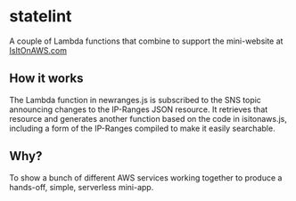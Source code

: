 # statelint

A couple of Lambda functions that combine to support the mini-website at
[IsItOnAWS.com](https://isitonaws.com)

## How it works

The Lambda function in newranges.js is subscribed to the SNS topic announcing
changes to the IP-Ranges JSON resource.  It retrieves that resource and
generates another function based on the code in isitonaws.js, including
a form of the IP-Ranges compiled to make it easily searchable.

## Why?

To show a bunch of different AWS services working together to produce a
hands-off, simple, serverless mini-app.
